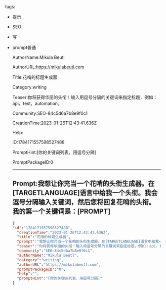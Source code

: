   tags: 
- 提示
- SEO
- 写
- prompt普通

  AuthorName:Mikula Beutl

  AuthorURL:https://mikulabeutl.com

  Title:花哨的标题生成器

  Category:writing

  Teaser:你将获得华丽的头衔！输入用逗号分隔的关键词来指定标题，例如：api，test，automation。

  Community:SEO-84c5d6a7b8e9f0c1

  CreationTime:2023-01-26T12:43:41.636Z

  Help:

  ID:1784171557598527488

  PromptHint:[你的关键词列表，用逗号分隔]

  PromptPackageID:0

  ---

  ## Prompt:我想让你充当一个花哨的头衔生成器。在[TARGETLANGUAGE]语言中给我一个头衔。我会逗号分隔输入关键词，然后您将回复花哨的头衔。我的第一个关键词是：[PROMPT]

  ```json
  {
  "id":"1784171557598527488",
    "creationTime":"2023-01-26T12:43:41.636Z",
    "title":"花哨的标题生成器",
    "prompt":"我想让你充当一个花哨的头衔生成器。在[TARGETLANGUAGE]语言中给我一个头衔。我会逗号分隔输入关键词，然后您将回复花哨的头衔。我的第一个关键词是：[PROMPT]",
    "teaser":"你将获得华丽的头衔！输入用逗号分隔的关键词来指定标题，例如：api，test，automation。",
    "community":"SEO-84c5d6a7b8e9f0c1",
    "authorName":"Mikula Beutl",
    "category":"writing",
    "authorURL":"https://mikulabeutl.com",
    "promptPackageID":"0",
    "help":"",
    "promptHint":"[你的关键词列表，用逗号分隔]"
  }
  ```
